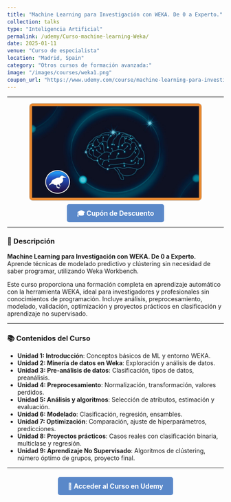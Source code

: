 ```yaml
---
title: "Machine Learning para Investigación con WEKA. De 0 a Experto."
collection: talks
type: "Inteligencia Artificial"
permalink: /udemy/Curso-machine-learning-Weka/
date: 2025-01-11
venue: "Curso de especialista"
location: "Madrid, Spain"
category: "Otros cursos de formación avanzada:"
image: "/images/courses/weka1.png"
coupon_url: "https://www.udemy.com/course/machine-learning-para-investigacion-con-weka/?couponCode=ABR_2025"
---
```


<!-- ✅ Structured Data for SEO -->
<script type="application/ld+json">
{
  "@context": "https://schema.org",
  "@type": "Course",
  "name": "Machine Learning para Investigación con WEKA. De 0 a Experto.",
  "description": "Curso completo de análisis y modelado predictivo con Machine Learning usando la plataforma WEKA, sin necesidad de programación.",
  "provider": {
    "@type": "Organization",
    "name": "Udemy",
    "sameAs": "https://www.udemy.com"
  },
  "educationalCredentialAwarded": "Certificado de finalización",
  "inLanguage": "es",
  "url": "https://www.udemy.com/course/machine-learning-para-investigacion-con-weka/?couponCode=ABR_2025",
  "image": "https://www.manuelcastillo.eu/images/courses/weka1.png",
  "hasCourseInstance": {
    "@type": "CourseInstance",
    "name": "Machine Learning para Investigación con WEKA. De 0 a Experto.",
    "courseMode": "online",
    "courseWorkload": "PT10H",
    "inLanguage": "es",
    "startDate": "2025-01-01",
    "endDate": "2025-12-31",
    "eventAttendanceMode": "https://schema.org/OnlineEventAttendanceMode",
    "eventStatus": "https://schema.org/EventScheduled",
    "location": {
      "@type": "VirtualLocation",
      "url": "https://www.udemy.com",
      "address": {
        "@type": "PostalAddress",
        "addressLocality": "Madrid",
        "addressCountry": "ES"
      }
    },
    "image": "https://www.manuelcastillo.eu/images/courses/weka1.png",
    "description": "Curso online impartido por Manuel Castillo-Cara utilizando la plataforma WEKA para modelado predictivo sin programación.",
    "organizer": {
      "@type": "Organization",
      "name": "Udemy",
      "url": "https://www.udemy.com"
    },
    "performer": {
      "@type": "Person",
      "name": "Manuel Castillo-Cara"
    },
    "offers": {
      "@type": "Offer",
      "url": "https://www.udemy.com/course/machine-learning-para-investigacion-con-weka/?couponCode=ABR_2025",
      "priceCurrency": "USD",
      "price": "12.00",
      "availability": "https://schema.org/InStock",
      "validFrom": "2025-04-01"
    }
  }
}
</script>

<style>
.boton-udemy {
  background-color: #5a88c9;
  color: white;
  padding: 0.75em 1.5em;
  text-decoration: none !important;
  font-weight: bold;
  border-radius: 5px;
  font-size: 1.1em;
  transition: background-color 0.3s ease;
}
.boton-udemy:hover {
  background-color: #4e7abf;
  text-decoration: none !important;
}
.page__taxonomy {
  display: none !important;
}
</style>

---

<div style="text-align: center;">
  <img src="/images/courses/weka1.png" alt="Curso WEKA" width="400" style="border-radius: 8px; border: 1px solid #ccc; margin-bottom: 1rem;">
</div>

<div style="text-align: center; margin-bottom: 1rem;">
  <a href="https://www.udemy.com/course/machine-learning-para-investigacion-con-weka/?couponCode=ABR_2025" target="_blank" class="boton-udemy">
    🎓 Cupón de Descuento
  </a>
</div>

---

### 📘 Descripción

**Machine Learning para Investigación con WEKA. De 0 a Experto.**  
Aprende técnicas de modelado predictivo y clústering sin necesidad de saber programar, utilizando Weka Workbench.

Este curso proporciona una formación completa en aprendizaje automático con la herramienta WEKA, ideal para investigadores y profesionales sin conocimientos de programación. Incluye análisis, preprocesamiento, modelado, validación, optimización y proyectos prácticos en clasificación y aprendizaje no supervisado.

---

### 📚 Contenidos del Curso

- **Unidad 1: Introducción**: Conceptos básicos de ML y entorno WEKA.  
- **Unidad 2: Minería de datos en Weka**: Exploración y análisis de datos.  
- **Unidad 3: Pre-análisis de datos**: Clasificación, tipos de datos, preanálisis.  
- **Unidad 4: Preprocesamiento**: Normalización, transformación, valores perdidos.  
- **Unidad 5: Análisis y algoritmos**: Selección de atributos, estimación y evaluación.  
- **Unidad 6: Modelado**: Clasificación, regresión, ensambles.  
- **Unidad 7: Optimización**: Comparación, ajuste de hiperparámetros, predicciones.  
- **Unidad 8: Proyectos prácticos**: Casos reales con clasificación binaria, multiclase y regresión.  
- **Unidad 9: Aprendizaje No Supervisado**: Algoritmos de clústering, número óptimo de grupos, proyecto final.

---

<div style="text-align: center; margin-top: 2rem;">
  <a href="https://www.udemy.com/course/machine-learning-para-investigacion-con-weka/?couponCode=ABR_2025" target="_blank" class="boton-udemy">
    🚀 Acceder al Curso en Udemy
  </a>
</div>
